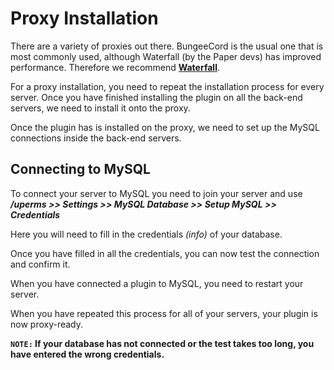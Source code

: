 # Proxy Installation
There are a variety of proxies out there. BungeeCord is the usual one that is most commonly used, although Waterfall (by the Paper devs) has improved performance. Therefore we recommend **[Waterfall](https://papermc.io/downloads#Waterfall)**.
<br>

For a proxy installation, you need to repeat the installation process for every server. Once you have finished installing the plugin on all the back-end servers, we need to install it onto the proxy.
<br>

Once the plugin has is installed on the proxy, we need to set up the MySQL connections inside the back-end servers.
<br>

## Connecting to MySQL
To connect your server to MySQL you need to join your server and use
***/uperms >> Settings >> MySQL Database >> Setup MySQL >> Credentials***
<br>

Here you will need to fill in the credentials *(info)* of your database.
<br>

Once you have filled in all the credentials, you can now test the connection and confirm it.
<br>

When you have connected a plugin to MySQL, you need to restart your server.
<br>

When you have repeated this process for all of your servers, your plugin is now proxy-ready.
<br>

**`NOTE:` If your database has not connected or the test takes too long, you have entered the wrong credentials.**
